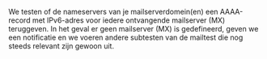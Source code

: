 We testen of de nameservers van je mailserverdomein(en) een AAAA-record met IPv6-adres voor iedere ontvangende mailserver (MX) teruggeven. In het geval er geen mailserver (MX) is gedefineerd, geven we een notificatie en we voeren andere subtesten van de mailtest die nog steeds relevant zijn gewoon uit.
